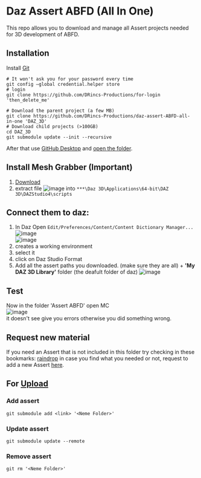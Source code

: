 # Daz Assert ABFD (All In One)

This repo allows you to download and manage all Assert projects needed for 3D development of ABFD.

## Installation 
Install [Git](https://git-scm.com/)

```shell
# It won't ask you for your password every time
git config –global credential.helper store
# login
git clone https://github.com/DRincs-Productions/for-login 'then_delete_me'
```

```shell
# Download the parent project (a few MB)
git clone https://github.com/DRincs-Productions/daz-assert-ABFD-all-in-one 'DAZ_3D'
# Download child projects (>100GB)
cd DAZ_3D
git submodule update --init --recursive
```
After that use [GitHub Desktop](https://desktop.github.com/) and [open the folder](https://docs.github.com/en/desktop/contributing-and-collaborating-using-github-desktop/adding-and-cloning-repositories/adding-a-repository-from-your-local-computer-to-github-desktop).

## Install Mesh Grabber (Important) 
1. [Download](https://raw.githubusercontent.com/DRincs-Productions/daz-assert-genesis-8-9-component-morphs/main/Mesh%20Grabber%20(Win%20%26%20Mac).rar)
2. extract file ![image](https://github.com/DRincs-Productions/daz-assert-ABFD-all-in-one/assets/67595890/dc784255-dbb2-4cc7-8b80-8cc4b6becbd9) into `***\Daz 3D\Applications\64-bit\DAZ 3D\DAZStudio4\scripts`


## Connect them to daz:
1) In Daz Open `Edit/Preferences/Content/Content Dictionary Manager...`      
 ![image](https://user-images.githubusercontent.com/67595890/187970556-73c7c9a1-7def-4efe-ab4e-24f6a12e0f1e.png)      
 ![image](https://user-images.githubusercontent.com/67595890/215262986-ae27c921-87e4-48d1-9414-bdf3acad6625.png)         
2) creates a working environment
3) select it
4) click on Daz Studio Format
5) Add all the assert paths you downloaded. (make sure they are all) + **'My DAZ 3D Library'** folder (the deafult folder of daz)
![image](https://user-images.githubusercontent.com/67595890/190847307-1c821678-2014-4d54-af2a-709c373c6abe.png)
 
## Test
Now in the folder 'Assert ABFD' open  MC       
![image](https://user-images.githubusercontent.com/67595890/190847401-7fa7b8e8-d41e-4f5d-a0a0-c36b0027d59f.png)     
it doesn't see give you errors otherwise you did something wrong.      



## Request new material

If you need an Assert that is not included in this folder try checking in these bookmarks: [raindrop](https://raindrop.io/drincs)
in case you find what you needed or not, request to add a new Assert [here](https://github.com/DRincs-Productions/daz-assert-ABFD-all-in-one/issues/new/choose).

## For [Upload](https://github.com/orgs/DRincs-Productions/teams/upload)

### Add assert
`git submodule add <link> '<Neme Folder>'`

### Update assert
`git submodule update --remote`

### Remove assert
`git rm '<Neme Folder>'`
